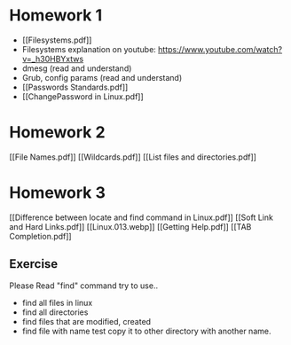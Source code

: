 # Homework 1
- [[Filesystems.pdf]]
- Filesystems explanation on youtube: https://www.youtube.com/watch?v=_h30HBYxtws
- dmesg (read and understand)
- Grub, config params (read and understand)
- [[Passwords Standards.pdf]]
- [[ChangePassword in Linux.pdf]]

# Homework 2
[[File Names.pdf]]
[[Wildcards.pdf]]
[[List files and directories.pdf]]

# Homework 3
[[Difference between locate and find command in Linux.pdf]]
[[Soft Link and Hard Links.pdf]]
[[Linux.013.webp]]
[[Getting Help.pdf]]
[[TAB Completion.pdf]]

## Exercise
Please Read "find" command try to use..  
- find all files in linux
- find all directories
- find files that are modified, created
- find file with name test copy it to other directory with another name.

